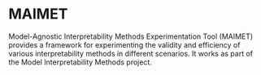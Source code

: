 # MAIMET
Model-Agnostic Interpretability Methods Experimentation Tool (MAIMET) provides a framework for experimenting the validity and efficiency of various interpretability methods in different scenarios. It works as part of the Model Interpretability Methods project.
